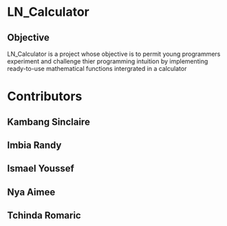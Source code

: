 # LN_Calculator
## Objective
LN_Calculator is a project whose objective is to permit young programmers experiment and challenge thier programming intuition by implementing ready-to-use mathematical functions intergrated in a calculator

# Contributors
## Kambang Sinclaire
## Imbia Randy
## Ismael Youssef
## Nya Aimee
## Tchinda Romaric
